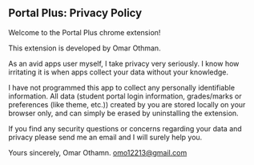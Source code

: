 ## Portal Plus: Privacy Policy

Welcome to the Portal Plus chrome extension!

This extension is developed by Omar Othman.

As an avid apps user myself, I take privacy very seriously. I know how irritating it is when apps collect your data without your knowledge.

I have not programmed this app to collect any personally identifiable information. All data (student portal login information, grades/marks or preferences (like theme, etc.)) created by you are stored locally on your browser only, and can simply be erased by uninstalling the extension.

If you find any security questions or concerns regarding your data and privacy please send me an email and I will surely help you.

Yours sincerely,
Omar Othamn.
omo12213@gmail.com
